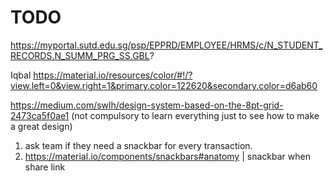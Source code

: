 # TODO

https://myportal.sutd.edu.sg/psp/EPPRD/EMPLOYEE/HRMS/c/N_STUDENT_RECORDS.N_SUMM_PRG_SS.GBL?


Iqbal
https://material.io/resources/color/#!/?view.left=0&view.right=1&primary.color=122620&secondary.color=d6ab60

https://medium.com/swlh/design-system-based-on-the-8pt-grid-2473ca5f0ae1 (not compulsory to learn everything just to see how to make a great design)




1. ask team if they need a snackbar for every transaction. 
2. https://material.io/components/snackbars#anatomy | snackbar when share link
